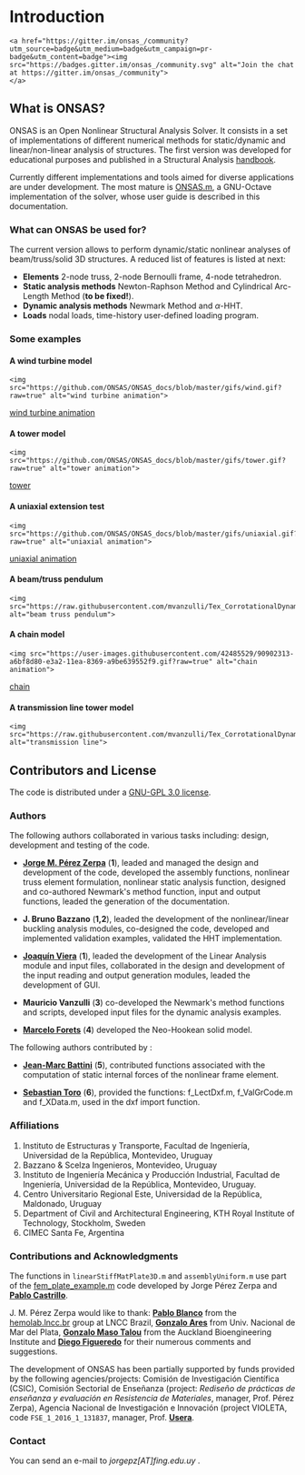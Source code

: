 
# Introduction

```@raw html
<a href="https://gitter.im/onsas_/community?utm_source=badge&utm_medium=badge&utm_campaign=pr-badge&utm_content=badge"><img src="https://badges.gitter.im/onsas_/community.svg" alt="Join the chat at https://gitter.im/onsas_/community">
</a>
```

## What is ONSAS?

ONSAS is an Open Nonlinear Structural Analysis Solver. It consists in a set of implementations of different numerical methods for static/dynamic and linear/non-linear analysis of structures. The first version was developed for educational purposes and published in a Structural Analysis [handbook](https://www.colibri.udelar.edu.uy/jspui/bitstream/20.500.12008/22106/1/Bazzano_P%c3%a9rezZerpa_Introducci%c3%b3n_al_An%c3%a1lisis_No_Lineal_de_Estructuras_2017.pdf).

Currently different implementations and tools aimed for diverse applications are under development. The most mature is [ONSAS.m](https://github.com/ONSAS/ONSAS.m), a GNU-Octave implementation of the solver, whose user guide is described in this documentation.

### What can ONSAS be used for?

The current version allows to perform dynamic/static nonlinear analyses of beam/truss/solid 3D structures. A reduced list of features is listed at next:

* **Elements** 2-node truss, 2-node Bernoulli frame, 4-node tetrahedron.
* **Static analysis methods** Newton-Raphson Method and Cylindrical Arc-Length Method (**to be fixed!**).
* **Dynamic analysis methods** Newmark Method and $\alpha$-HHT.
* **Loads** nodal loads, time-history user-defined loading program.

### Some examples

#### A wind turbine model

```@raw html
<img src="https://github.com/ONSAS/ONSAS_docs/blob/master/gifs/wind.gif?raw=true" alt="wind turbine animation">
```
[wind turbine animation](https://github.com/ONSAS/ONSAS_docs/blob/master/gifs/wind.gif?raw=true)

#### A tower model

```@raw html
<img src="https://github.com/ONSAS/ONSAS_docs/blob/master/gifs/tower.gif?raw=true" alt="tower animation">
```

[tower](https://github.com/ONSAS/ONSAS_docs/blob/master/gifs/tower.gif?raw=true)

#### A uniaxial extension test

```@raw html
<img src="https://github.com/ONSAS/ONSAS_docs/blob/master/gifs/uniaxial.gif?raw=true" alt="uniaxial animation">
```
[uniaxial animation](https://github.com/ONSAS/ONSAS_docs/blob/master/gifs/uniaxial.gif?raw=true)

#### A beam/truss pendulum

```@raw html
<img src="https://raw.githubusercontent.com/mvanzulli/Tex_CorrotationalDynamicTL_TesisMV/main/Presentacion/Videos/3.gif" alt="beam truss pendulum">
```

#### A chain model

```@raw html
<img src="https://user-images.githubusercontent.com/42485529/90902313-a6bf8d80-e3a2-11ea-8369-a9be639552f9.gif?raw=true" alt="chain animation">
```
[chain](https://user-images.githubusercontent.com/42485529/90902313-a6bf8d80-e3a2-11ea-8369-a9be639552f9.gif?raw=true)


#### A transmission line tower model

```@raw html
<img src="https://raw.githubusercontent.com/mvanzulli/Tex_CorrotationalDynamicTL_TesisMV/main/Presentacion/Videos/4.gif" alt="transmission line">
```

## Contributors and License

The code is distributed under a [GNU-GPL 3.0 license](https://www.gnu.org/licenses/gpl-3.0.html).


### Authors

The following authors collaborated in various tasks including: design, development and testing of the code.

* [**Jorge M. Pérez Zerpa**](https://scholar.google.com.uy/citations?user=Qb476KIAAAAJ&hl=en) (**1**), leaded and managed the design and development of the code, developed the assembly functions, nonlinear truss element formulation, nonlinear static analysis function, designed and co-authored Newmark's method function, input and output functions, leaded the generation of the documentation.

* **J. Bruno Bazzano** (**1,2**), leaded the development of the nonlinear/linear buckling analysis modules, co-designed the code, developed and implemented validation examples, validated the HHT implementation.

* [**Joaquín Viera**](https://exportcvuy.anii.org.uy/cv/?b6b1cd2fe90a9c29279eedb0d3cc4c4d) (**1**), leaded the development of the Linear Analysis module and input files, collaborated in the design and development of the input reading and output generation modules, leaded the development of GUI.

* **Mauricio Vanzulli** (**3**) co-developed the Newmark's method functions and scripts, developed input files for the dynamic analysis examples.

* [**Marcelo Forets**](https://scholar.google.fr/citations?user=XSJzDEsAAAAJ&hl=en) (**4**) developed the Neo-Hookean solid model.

The following authors contributed by :

* [**Jean-Marc Battini**](https://scholar.google.com/citations?user=7dzVcKoAAAAJ&hl=en) (**5**), contributed functions associated with the computation of static internal forces of the nonlinear frame element.

* [**Sebastian Toro**](https://scholar.google.com/citations?user=7Z3ruPAAAAAJ&hl=es) (**6**), provided the functions: f_LectDxf.m, f_ValGrCode.m and f_XData.m, used in the dxf import function.

### Affiliations

 1. Instituto de Estructuras y Transporte, Facultad de Ingeniería, Universidad de la República, Montevideo, Uruguay
 1. Bazzano & Scelza Ingenieros, Montevideo, Uruguay
 1. Instituto de Ingeniería Mecánica y Producción Industrial, Facultad de Ingeniería, Universidad de la República, Montevideo, Uruguay.
 1. Centro Universitario Regional Este, Universidad de la República, Maldonado, Uruguay
 1. Department of Civil and Architectural Engineering, KTH Royal Institute of Technology, Stockholm, Sweden
 1. CIMEC Santa Fe, Argentina

### Contributions and Acknowledgments

The functions in `linearStiffMatPlate3D.m` and `assemblyUniform.m` use part of the
[fem_plate_example.m](https://www.fing.edu.uy/~jorgepz/files/fem_plate_example.m) code
developed by Jorge Pérez Zerpa and [**Pablo Castrillo**](https://www.fing.edu.uy/~pabloc/).

 J. M. Pérez Zerpa would like to thank: [**Pablo Blanco**](https://scholar.google.com/citations?user=X0382ScAAAAJ&hl=es)
 from the [hemolab.lncc.br](http://hemolab.lncc.br/) group at LNCC Brazil,
 [**Gonzalo Ares**](https://scholar.google.com/citations?user=lCeQOH0AAAAJ&hl=en) from Univ. Nacional de Mar del Plata, [**Gonzalo Maso Talou**](https://unidirectory.auckland.ac.nz/profile/g-masotalou) from
 the Auckland Bioengineering Institute and [**Diego Figueredo**](https://www.researchgate.net/profile/Diego_Figueredo4)
 for their numerous comments and suggestions.

 The development of ONSAS has been partially supported by funds provided by the following agencies/projects:
 Comisión de Investigación Científica (CSIC), Comisión Sectorial de Enseñanza (project: *Rediseño de prácticas de enseñanza y evaluación en Resistencia de Materiales*, manager, Prof. Pérez Zerpa), Agencia Nacional de Investigación e Innovación
 (project VIOLETA, code `FSE_1_2016_1_131837`, manager, Prof. [**Usera**](https://scholar.google.com/citations?user=9U_jEd4AAAAJ&hl=en).

### Contact

You can send an e-mail to _jorgepz[AT]fing.edu.uy_ .
